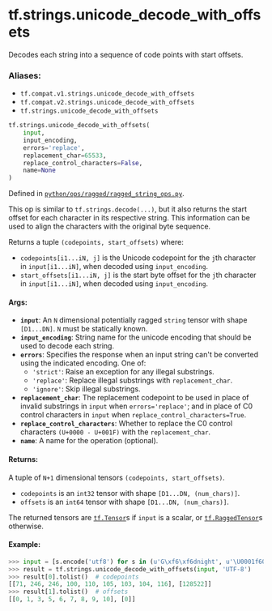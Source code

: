 <div itemscope itemtype="http://developers.google.com/ReferenceObject">
<meta itemprop="name" content="tf.strings.unicode_decode_with_offsets" />
<meta itemprop="path" content="Stable" />
</div>

# tf.strings.unicode_decode_with_offsets

Decodes each string into a sequence of code points with start offsets.

### Aliases:

* `tf.compat.v1.strings.unicode_decode_with_offsets`
* `tf.compat.v2.strings.unicode_decode_with_offsets`
* `tf.strings.unicode_decode_with_offsets`

``` python
tf.strings.unicode_decode_with_offsets(
    input,
    input_encoding,
    errors='replace',
    replacement_char=65533,
    replace_control_characters=False,
    name=None
)
```



Defined in [`python/ops/ragged/ragged_string_ops.py`](/code/stable/tensorflow/python/ops/ragged/ragged_string_ops.py).

<!-- Placeholder for "Used in" -->

This op is similar to `tf.strings.decode(...)`, but it also returns the
start offset for each character in its respective string.  This information
can be used to align the characters with the original byte sequence.

Returns a tuple `(codepoints, start_offsets)` where:

* `codepoints[i1...iN, j]` is the Unicode codepoint for the `j`th character
  in `input[i1...iN]`, when decoded using `input_encoding`.
* `start_offsets[i1...iN, j]` is the start byte offset for the `j`th
  character in `input[i1...iN]`, when decoded using `input_encoding`.

#### Args:


* <b>`input`</b>: An `N` dimensional potentially ragged `string` tensor with shape
  `[D1...DN]`.  `N` must be statically known.
* <b>`input_encoding`</b>: String name for the unicode encoding that should be used to
  decode each string.
* <b>`errors`</b>: Specifies the response when an input string can't be converted
  using the indicated encoding. One of:
  * `'strict'`: Raise an exception for any illegal substrings.
  * `'replace'`: Replace illegal substrings with `replacement_char`.
  * `'ignore'`: Skip illegal substrings.
* <b>`replacement_char`</b>: The replacement codepoint to be used in place of invalid
  substrings in `input` when `errors='replace'`; and in place of C0 control
  characters in `input` when `replace_control_characters=True`.
* <b>`replace_control_characters`</b>: Whether to replace the C0 control characters
  `(U+0000 - U+001F)` with the `replacement_char`.
* <b>`name`</b>: A name for the operation (optional).


#### Returns:

A tuple of `N+1` dimensional tensors `(codepoints, start_offsets)`.

* `codepoints` is an `int32` tensor with shape `[D1...DN, (num_chars)]`.
* `offsets` is an `int64` tensor with shape `[D1...DN, (num_chars)]`.

The returned tensors are <a href="../../tf/Tensor.md"><code>tf.Tensor</code></a>s if `input` is a scalar, or
<a href="../../tf/RaggedTensor.md"><code>tf.RaggedTensor</code></a>s otherwise.


#### Example:
  ```python
  >>> input = [s.encode('utf8') for s in (u'G\xf6\xf6dnight', u'\U0001f60a')]
  >>> result = tf.strings.unicode_decode_with_offsets(input, 'UTF-8')
  >>> result[0].tolist()  # codepoints
  [[71, 246, 246, 100, 110, 105, 103, 104, 116], [128522]]
  >>> result[1].tolist()  # offsets
 [[0, 1, 3, 5, 6, 7, 8, 9, 10], [0]]
  ```